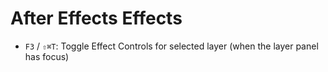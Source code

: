 # After Effects Effects

- `F3` / `⇧⌘T`: Toggle Effect Controls for selected layer (when the layer panel has focus)
